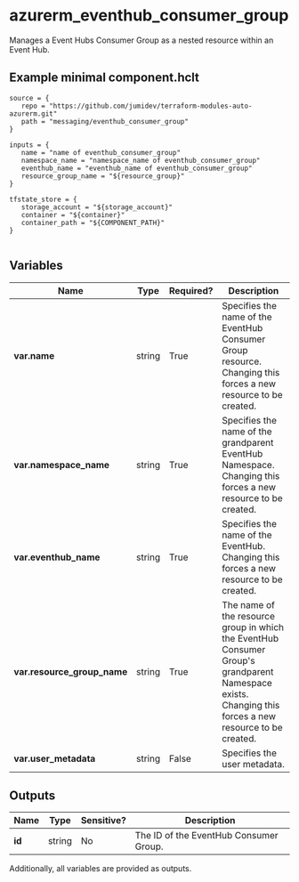 # azurerm_eventhub_consumer_group

Manages a Event Hubs Consumer Group as a nested resource within an Event Hub.

## Example minimal component.hclt

```hcl
source = {
   repo = "https://github.com/jumidev/terraform-modules-auto-azurerm.git" 
   path = "messaging/eventhub_consumer_group" 
}

inputs = {
   name = "name of eventhub_consumer_group" 
   namespace_name = "namespace_name of eventhub_consumer_group" 
   eventhub_name = "eventhub_name of eventhub_consumer_group" 
   resource_group_name = "${resource_group}" 
}

tfstate_store = {
   storage_account = "${storage_account}" 
   container = "${container}" 
   container_path = "${COMPONENT_PATH}" 
}


```

## Variables

| Name | Type | Required? |  Description |
| ---- | ---- | --------- |  ----------- |
| **var.name** | string | True | Specifies the name of the EventHub Consumer Group resource. Changing this forces a new resource to be created. | 
| **var.namespace_name** | string | True | Specifies the name of the grandparent EventHub Namespace. Changing this forces a new resource to be created. | 
| **var.eventhub_name** | string | True | Specifies the name of the EventHub. Changing this forces a new resource to be created. | 
| **var.resource_group_name** | string | True | The name of the resource group in which the EventHub Consumer Group's grandparent Namespace exists. Changing this forces a new resource to be created. | 
| **var.user_metadata** | string | False | Specifies the user metadata. | 



## Outputs

| Name | Type | Sensitive? | Description |
| ---- | ---- | --------- | --------- |
| **id** | string | No  | The ID of the EventHub Consumer Group. | 

Additionally, all variables are provided as outputs.
